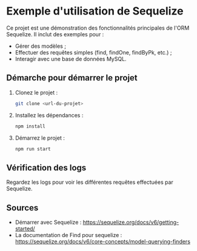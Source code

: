 # Exemple d'utilisation de Sequelize

Ce projet est une démonstration des fonctionnalités principales de l'ORM Sequelize. Il inclut des exemples pour :

- Gérer des modèles ;
- Effectuer des requêtes simples (find, findOne, findByPk, etc.) ;
- Interagir avec une base de données MySQL.

## Démarche pour démarrer le projet

1. Clonez le projet :
    ```bash
    git clone <url-du-projet>
    ```
2. Installez les dépendances :
    ```bash
    npm install
    ```
3. Démarrez le projet :
    ```bash
    npm run start
    ```

## Vérification des logs

Regardez les logs pour voir les différentes requêtes effectuées par Sequelize.


## Sources

- Démarrer avec Sequelize : https://sequelize.org/docs/v6/getting-started/
- La documentation de Find pour sequelize : https://sequelize.org/docs/v6/core-concepts/model-querying-finders